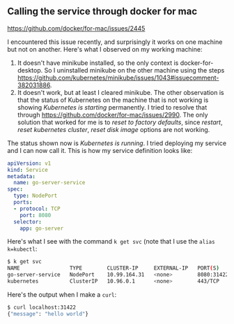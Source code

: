 ## Calling the service through docker for mac

https://github.com/docker/for-mac/issues/2445

I encountered this issue recently, and surprisingly it works on one machine but not on another. Here's what I observed on my working machine:

1) It doesn't have minikube installed, so the only context is docker-for-desktop. So I uninstalled minikube on the other machine using the steps https://github.com/kubernetes/minikube/issues/1043#issuecomment-382031886.
2) It doesn't work, but at least I cleared minikube. The other observation is that the status of Kubernetes on the machine that is not working is showing _Kubernetes is starting_ permanently. I tried to resolve that through https://github.com/docker/for-mac/issues/2990. The only solution that worked for me is to _reset to factory defaults_, since _restart_, _reset kubernetes cluster_, _reset disk image_ options are not working. 

The status shown now is _Kubernetes is running_. I tried deploying my service and I can now call it. This is how my service definition looks like:

```yaml
apiVersion: v1
kind: Service
metadata:
  name: go-server-service
spec:
  type: NodePort
  ports:
  - protocol: TCP
    port: 8080
  selector:
    app: go-server
```

Here's what I see with the command `k get svc` (note that I use the `alias k=kubectl`:
```bash
$ k get svc
NAME                TYPE        CLUSTER-IP     EXTERNAL-IP   PORT(S)        AGE
go-server-service   NodePort    10.99.164.31   <none>        8080:31422/TCP   8m
kubernetes          ClusterIP   10.96.0.1      <none>        443/TCP        11m
```

Here's the output when I make a `curl`:
```bash
$ curl localhost:31422
{"message": "hello world"}
```
